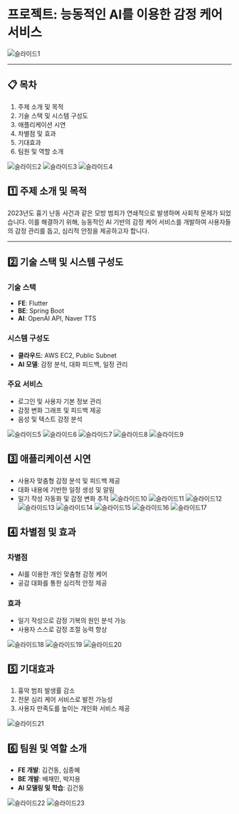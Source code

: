 # 프로젝트: 능동적인 AI를 이용한 감정 케어 서비스
![슬라이드1](https://github.com/user-attachments/assets/d312401d-40b6-489e-a111-e6f1eb2aecac)

---

## 📋 목차

1. 주제 소개 및 목적
2. 기술 스택 및 시스템 구성도
3. 애플리케이션 시연
4. 차별점 및 효과
5. 기대효과
6. 팀원 및 역할 소개

![슬라이드2](https://github.com/user-attachments/assets/faecfc51-44e8-4c26-b495-1e821ca6653e)
![슬라이드3](https://github.com/user-attachments/assets/396496e4-08e7-4624-9405-fbb00d939cb7)
![슬라이드4](https://github.com/user-attachments/assets/5cb4ae2f-de35-41c5-9f90-ec4b7a72e8b9)

## 1️⃣ 주제 소개 및 목적

2023년도 흉기 난동 사건과 같은 모방 범죄가 연쇄적으로 발생하며 사회적 문제가 되었습니다. 이를 해결하기 위해, 
능동적인 AI 기반의 감정 케어 서비스를 개발하여 사용자들의 감정 관리를 돕고, 심리적 안정을 제공하고자 합니다.

---

## 2️⃣ 기술 스택 및 시스템 구성도

### 기술 스택
- **FE**: Flutter
- **BE**: Spring Boot
- **AI**: OpenAI API, Naver TTS

### 시스템 구성도
- **클라우드**: AWS EC2, Public Subnet
- **AI 모델**: 감정 분석, 대화 피드백, 일정 관리

### 주요 서비스
- 로그인 및 사용자 기본 정보 관리
- 감정 변화 그래프 및 피드백 제공
- 음성 및 텍스트 감정 분석

![슬라이드5](https://github.com/user-attachments/assets/e702ec90-fb36-42dc-921e-fbaa5e7425dc)
![슬라이드6](https://github.com/user-attachments/assets/db57de5c-dace-4014-a703-962ec998213f)
![슬라이드7](https://github.com/user-attachments/assets/59432682-965a-4202-8800-5f8df7c6b80b)
![슬라이드8](https://github.com/user-attachments/assets/799b44d1-7a4b-479f-b839-3036ea98d364)
![슬라이드9](https://github.com/user-attachments/assets/1550d3e9-fd18-4ab8-8959-1cf7a9f5534e)


## 3️⃣ 애플리케이션 시연

- 사용자 맞춤형 감정 분석 및 피드백 제공
- 대화 내용에 기반한 일정 생성 및 알림
- 일기 작성 자동화 및 감정 변화 추적
![슬라이드10](https://github.com/user-attachments/assets/43f817ec-f77b-451c-91e4-024f006115a7)
![슬라이드11](https://github.com/user-attachments/assets/456014c0-165a-47e0-b587-55aa2fac7d8c)
![슬라이드12](https://github.com/user-attachments/assets/2db18a26-7a78-4a60-8bf6-bcb377aea174)
![슬라이드13](https://github.com/user-attachments/assets/5b57c641-bd3a-4e3a-b1b4-84a53ed57358)
![슬라이드14](https://github.com/user-attachments/assets/61cd56f5-ef6c-4e61-b5a0-ce6ab86aa95b)
![슬라이드15](https://github.com/user-attachments/assets/40800d1b-e71e-424b-b63f-778e0eb83c2e)
![슬라이드16](https://github.com/user-attachments/assets/edea462b-fe3c-407a-a516-ac78fed6ae04)
![슬라이드17](https://github.com/user-attachments/assets/9d49e0e1-006c-4236-a74a-3203c26e01b2)

## 4️⃣ 차별점 및 효과

### 차별점
- AI를 이용한 개인 맞춤형 감정 케어
- 공감 대화를 통한 심리적 안정 제공

### 효과
- 일기 작성으로 감정 기복의 원인 분석 가능
- 사용자 스스로 감정 조절 능력 향상

![슬라이드18](https://github.com/user-attachments/assets/6ca495b0-70e7-4e5c-abe6-ef01ed8185e9)
![슬라이드19](https://github.com/user-attachments/assets/64d7c437-736e-4056-b171-d092586bf417)
![슬라이드20](https://github.com/user-attachments/assets/5a077a4f-fc5b-426c-8aab-f9445d0b145e)

## 5️⃣ 기대효과

1. 흉악 범죄 발생률 감소
2. 전문 심리 케어 서비스로 발전 가능성
3. 사용자 만족도를 높이는 개인화 서비스 제공

![슬라이드21](https://github.com/user-attachments/assets/1da1cdbb-4c7f-4448-b875-0b87018ddce7)

## 6️⃣ 팀원 및 역할 소개

- **FE 개발**: 김건동, 심종혜
- **BE 개발**: 배재민, 박지용
- **AI 모델링 및 학습**: 김건동

![슬라이드22](https://github.com/user-attachments/assets/fa8412ea-a9fc-4939-85ac-213a8a2d2709)
![슬라이드23](https://github.com/user-attachments/assets/2f6c7b56-4743-4ac2-8f36-c2cf8b6137c2)
